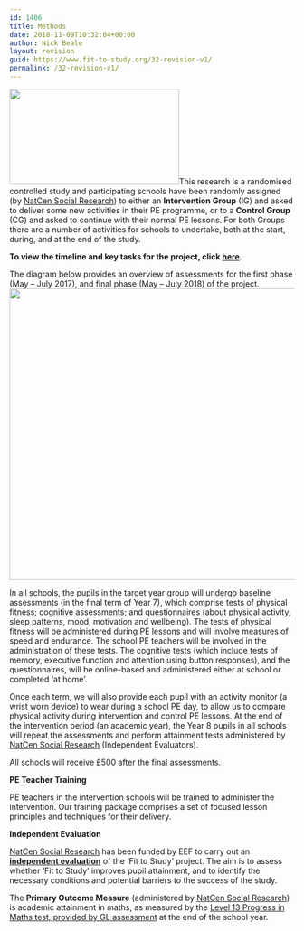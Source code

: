 ```yaml
---
id: 1406
title: Methods
date: 2018-11-09T10:32:04+00:00
author: Nick Beale
layout: revision
guid: https://www.fit-to-study.org/32-revision-v1/
permalink: /32-revision-v1/
---
```

[<img class="wp-image-441 size-medium alignleft" src="https://i2.wp.com/www.fit-to-study.org/wp-content/uploads/2017/03/blur_edges3.jpg?resize=300%2C169&#038;ssl=1" alt="" width="300" height="169" data-recalc-dims="1" />](https://www.fit-to-study.org/blur_edges3/)This research is a randomised controlled study and participating schools have been randomly assigned (by [NatCen Social Research](http://natcen.ac.uk/taking-part/studies-in-field/fit-to-study/about/)) to either an **Intervention Group** (IG) and asked to deliver some new activities in their PE programme, or to a **Control Group** (CG) and asked to continue with their normal PE lessons. For both Groups there are a number of activities for schools to undertake, both at the start, during, and at the end of the study.

**To view the timeline and key tasks for the project, click [here](https://www.fit-to-study.org/wp-content/uploads/2017/05/FlowChart_update_15-5-2017.pdf)**.

The diagram below provides an overview of assessments for the first phase (May &#8211; July 2017), and final phase (May &#8211; July 2018) of the project. [<img class="alignnone wp-image-993 size-large" src="https://i0.wp.com/www.fit-to-study.org/wp-content/uploads/2017/05/AssessmentsOverview_201617_v2.jpg?resize=1024%2C516&#038;ssl=1" alt="" width="1024" height="516" srcset="https://i0.wp.com/www.fit-to-study.org/wp-content/uploads/2017/05/AssessmentsOverview_201617_v2.jpg?resize=1024%2C516&ssl=1 1024w, https://i0.wp.com/www.fit-to-study.org/wp-content/uploads/2017/05/AssessmentsOverview_201617_v2.jpg?resize=300%2C151&ssl=1 300w, https://i0.wp.com/www.fit-to-study.org/wp-content/uploads/2017/05/AssessmentsOverview_201617_v2.jpg?resize=768%2C387&ssl=1 768w" sizes="(max-width: 1000px) 100vw, 1000px" data-recalc-dims="1" />](https://i0.wp.com/www.fit-to-study.org/wp-content/uploads/2017/05/AssessmentsOverview_201617_v2.jpg?ssl=1)

In all schools, the pupils in the target year group will undergo baseline assessments (in the final term of Year 7), which comprise tests of physical fitness; cognitive assessments; and questionnaires (about physical activity, sleep patterns, mood, motivation and wellbeing). The tests of physical fitness will be administered during PE lessons and will involve measures of speed and endurance. The school PE teachers will be involved in the administration of these tests. The cognitive tests (which include tests of memory, executive function and attention using button responses), and the questionnaires, will be online-based and administered either at school or completed &#8216;at home&#8217;.

Once each term, we will also provide each pupil with an activity monitor (a wrist worn device) to wear during a school PE day, to allow us to compare physical activity during intervention and control PE lessons. At the end of the intervention period (an academic year), the Year 8 pupils in all schools will repeat the assessments and perform attainment tests administered by [NatCen Social Research](http://natcen.ac.uk/taking-part/studies-in-field/fit-to-study/about/) (Independent Evaluators).

All schools will receive £500 after the final assessments.

**PE Teacher Training**

PE teachers in the intervention schools will be trained to administer the intervention. Our training package comprises a set of focused lesson principles and techniques for their delivery.

**Independent Evaluation**

[NatCen Social Research](http://natcen.ac.uk/taking-part/studies-in-field/fit-to-study/about/) has been funded by EEF to carry out an [**independent evaluation**](https://www.fit-to-study.org/independent-evaluation/) of the &#8216;Fit to Study&#8217; project. The aim is to assess whether &#8216;Fit to Study&#8217; improves pupil attainment, and to identify the necessary conditions and potential barriers to the success of the study.

The **Primary Outcome Measure** (administered by [NatCen Social Research](http://natcen.ac.uk/taking-part/studies-in-field/fit-to-study/about/)) is academic attainment in maths, as measured by the [Level 13 Progress in Maths test, provided by GL assessment](https://www.gl-assessment.co.uk/media/1382/ptseries_assessment_overview.pdf) at the end of the school year.